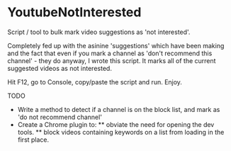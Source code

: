 # YoutubeNotInterested
Script / tool to bulk mark video suggestions as 'not interested'.


Completely fed up with the asinine 'suggestions' which have been making and the fact that even if you mark a channel as 'don't recommend this channel' - they do anyway, I wrote this script. It marks all of the current suggested videos as not interested.

Hit F12, go to Console, copy/paste the script and run. Enjoy.

TODO
* Write a method to detect if a channel is on the block list, and mark as 'do not recommend channel'
* Create a Chrome plugin to:
  ** obviate the need for opening the dev tools.
  ** block videos containing keywords on a list from loading in the first place.
  

